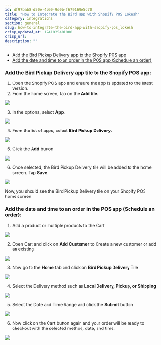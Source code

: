 ```yaml
---
id: df97bab8-d50e-4c60-9d0b-f679169e5c70
title: "How to Integrate the Bird app with Shopify POS_Lokesh"
category: integrations
section: general
slug: how-to-integrate-the-bird-app-with-shopify-pos_lokesh
crisp_updated_at: 1741025401000
crisp_url: 
description: ""
---
```


* [Add the Bird Pickup Delivery app to the Shopify POS app](#3-add-the-bird-pickup-delivery-app-tile-to-the-shopify-pos-app)
* [Add the date and time to an order in the POS app (Schedule an order)](#3-add-the-date-and-time-to-an-order-in-the-pos-app-schedule-an-order)

### Add the Bird Pickup Delivery app tile to the Shopify POS app:

1. Open the Shopify POS app and ensure the app is updated to the latest version.
2. From the home screen, tap on the **Add tile**.

![](https://storage.crisp.chat/users/helpdesk/website/ca826b447482b000/image_ddbio5.png)

3. In the options, select **App**.

![](https://storage.crisp.chat/users/helpdesk/website/ca826b447482b000/image_1wnxqa7.png)

4. From the list of apps, select **Bird Pickup Delivery**.

![](https://storage.crisp.chat/users/helpdesk/website/ca826b447482b000/image_10vzxre.png)

5. Click the **Add** button

![](https://storage.crisp.chat/users/helpdesk/website/ca826b447482b000/image_1brx9fw.png)

6. Once selected, the Bird Pickup Delivery tile will be added to the home screen. Tap **Save**.

![](https://storage.crisp.chat/users/helpdesk/website/ca826b447482b000/image_1qav6un.png)

Now, you should see the Bird Pickup Delivery tile on your Shopify POS home screen.

### Add the date and time to an order in the POS app (Schedule an order):

1. Add a product or multiple products to the Cart

![](https://storage.crisp.chat/users/helpdesk/website/ca826b447482b000/image_3e55.png)

2. Open Cart and click on **Add Customer** to Create a new customer or add an existing

![](https://storage.crisp.chat/users/helpdesk/website/ca826b447482b000/image_w95jn2.png)

3. Now go to the **Home** tab and click on **Bird Pickup Delivery** Tile

![](https://storage.crisp.chat/users/helpdesk/website/ca826b447482b000/image_kly52x.png)

4. Select the Delivery method such as **Local Delivery, Pickup, or Shipping**

![](https://storage.crisp.chat/users/helpdesk/website/ca826b447482b000/image_nia81g.png)

5. Select the Date and Time Range and click the **Submit** button

![](https://storage.crisp.chat/users/helpdesk/website/ca826b447482b000/image_tgaxh6.png)

6. Now click on the Cart button again and your order will be ready to checkout with the selected method, date, and time.

![](https://storage.crisp.chat/users/helpdesk/website/ca826b447482b000/image_h0n1wf.png)
